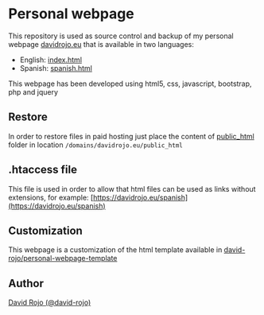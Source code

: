 # Personal webpage

This repository is used as source control and backup of my personal webpage [davidrojo.eu](https://davidrojo.eu) that is available in two languages:

- English: [index.html](public_html/index.html)
- Spanish: [spanish.html](public_html/spanish.html)

This webpage has been developed using html5, css, javascript, bootstrap, php and jquery

## Restore

In order to restore files in paid hosting just place the content of [public_html](public_html) folder in location `/domains/davidrojo.eu/public_html`

## .htaccess file

This file is used in order to allow that html files can be used as links without extensions, for example: [https://davidrojo.eu/spanish](https://davidrojo.eu/spanish)

## Customization

This webpage is a customization of the html template available in [david-rojo/personal-webpage-template](https://github.com/david-rojo/personal-webpage-template)

## Author

[David Rojo (@david-rojo)](https://github.com/david-rojo)